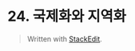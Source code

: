 
# 24. 국제화와 지역화


> Written with [StackEdit](https://stackedit.io/).
<!--stackedit_data:
eyJoaXN0b3J5IjpbMTY1MTE3NDM5OV19
-->